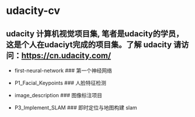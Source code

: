 # udacity-cv

## udacity 计算机视觉项目集, 笔者是udacity的学员，这是个人在udaciyt完成的项目集。了解 udacity 请访问：https://cn.udacity.com/

* first-neural-network  ### 第一个神经网络

* P1_Facial_Keypoints	### 人脸特征检测

* image_description     ### 图像标注项目 

* P3_Implement_SLAM     ### 即时定位与地图构建 slam  
